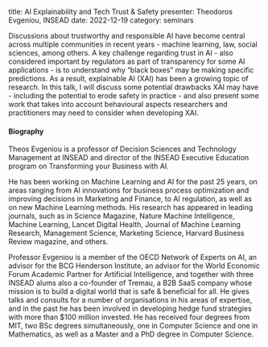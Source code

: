 title: AI Explainability and Tech Trust & Safety
presenter: Theodoros Evgeniou, INSEAD
date: 2022-12-19
category: seminars

Discussions about trustworthy and responsible AI have become central across multiple communities in recent years -  machine learning, law, social sciences, among others. A key challenge regarding trust in AI - also considered important by regulators as part of transparency for some AI applications - is to understand why “black boxes” may be making specific predictions. As a result, explainable AI (XAI) has been a growing topic of research. In this talk, I will discuss some potential drawbacks XAI may have - including the potential to erode safety in practice - and also present some work that takes into account behavioural aspects researchers and practitioners may need to consider when developing XAI.

#### Biography
Theos Evgeniou is a professor of Decision Sciences and Technology Management at INSEAD and director of the INSEAD Executive Education program on Transforming your Business with AI.

He has been working on Machine Learning and AI for the past 25 years, on areas ranging from AI innovations for business process optimization and improving decisions in Marketing and Finance, to AI regulation, as well as on new Machine Learning methods. His research has appeared in leading journals, such as in Science Magazine, Nature Machine Intelligence, Machine Learning, Lancet Digital Health, Journal of Machine Learning Research, Management Science, Marketing Science, Harvard Business Review magazine, and others.

Professor Evgeniou is a member of the OECD Network of Experts on AI, an advisor for the BCG Henderson Institute, an advisor for the World Economic Forum Academic Partner for Artificial Intelligence, and together with three INSEAD alums also a co-founder of Tremau, a B2B SaaS company whose mission is to build a digital world that is safe & beneficial for all. He gives talks and consults for a number of organisations in his areas of expertise, and in the past he has been involved in developing hedge fund strategies with more than $100 million invested. He has received four degrees from MIT, two BSc degrees simultaneously, one in Computer Science and one in Mathematics, as well as a Master and a PhD degree in Computer Science.
